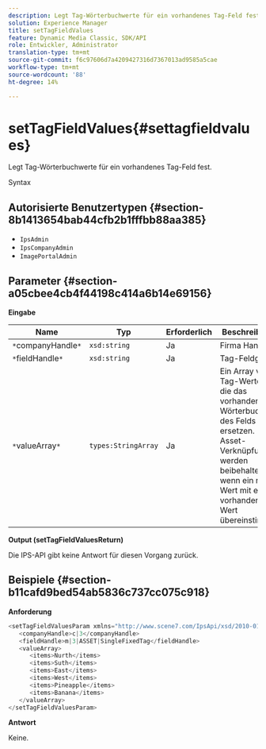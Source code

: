 ```yaml
---
description: Legt Tag-Wörterbuchwerte für ein vorhandenes Tag-Feld fest.
solution: Experience Manager
title: setTagFieldValues
feature: Dynamic Media Classic, SDK/API
role: Entwickler, Administrator
translation-type: tm+mt
source-git-commit: f6c97606d7a4209427316d7367013ad9585a5cae
workflow-type: tm+mt
source-wordcount: '88'
ht-degree: 14%

---
```



# setTagFieldValues{#settagfieldvalues}

Legt Tag-Wörterbuchwerte für ein vorhandenes Tag-Feld fest.

Syntax

## Autorisierte Benutzertypen {#section-8b1413654bab44cfb2b1fffbb88aa385}

* `IpsAdmin`
* `IpsCompanyAdmin`
* `ImagePortalAdmin`

## Parameter {#section-a05cbee4cb4f44198c414a6b14e69156}

**Eingabe**

| Name | Typ | Erforderlich | Beschreibung |
|---|---|---|---|
| `*`companyHandle`*` | `xsd:string` | Ja | Firma Handle. |
| `*`fieldHandle`*` | `xsd:string` | Ja | Tag-Feldgriff. |
| `*`valueArray`*` | `types:StringArray` | Ja | Ein Array von Tag-Werten, die das vorhandene Wörterbuch des Felds ersetzen. Asset-Verknüpfungen werden beibehalten, wenn ein neuer Wert mit einem vorhandenen Wert übereinstimmt. |

**Output (setTagFieldValuesReturn)**

Die IPS-API gibt keine Antwort für diesen Vorgang zurück.

## Beispiele {#section-b11cafd9bed54ab5836c737cc075c918}

**Anforderung**

```java
<setTagFieldValuesParam xmlns="http://www.scene7.com/IpsApi/xsd/2010-01-31">
   <companyHandle>c|3</companyHandle>
   <fieldHandle>m|3|ASSET|SingleFixedTag</fieldHandle>
   <valueArray>
      <items>Nurth</items>
      <items>Suth</items>
      <items>East</items>
      <items>West</items>
      <items>Pineapple</items>
      <items>Banana</items>
   </valueArray>
</setTagFieldValuesParam>
```

**Antwort**

Keine.
